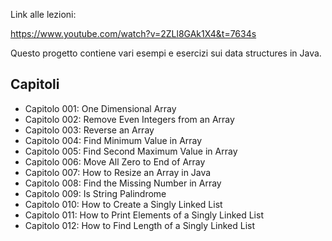 Link alle lezioni:

https://www.youtube.com/watch?v=2ZLl8GAk1X4&t=7634s

Questo progetto contiene vari esempi e esercizi sui data structures in Java.

## Capitoli

- Capitolo 001: One Dimensional Array
- Capitolo 002: Remove Even Integers from an Array
- Capitolo 003: Reverse an Array
- Capitolo 004: Find Minimum Value in Array
- Capitolo 005: Find Second Maximum Value in Array
- Capitolo 006: Move All Zero to End of Array
- Capitolo 007: How to Resize an Array in Java
- Capitolo 008: Find the Missing Number in Array
- Capitolo 009: Is String Palindrome
- Capitolo 010: How to Create a Singly Linked List
- Capitolo 011: How to Print Elements of a Singly Linked List
- Capitolo 012: How to Find Length of a Singly Linked List
